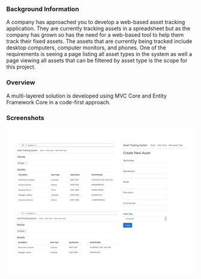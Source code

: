 ### Background Information
A company has approached you to develop a web-based asset tracking application. They are currently tracking assets in a spreadsheet but as the company has grown so has the need for a web-based tool to help them track their fixed assets.
The assets that are currently being tracked include desktop computers, computer monitors, and phones.
One of the requirements is seeing a page listing all asset types in the system as well a page viewing all assets that can be filtered by asset type is the scope for this project.
### Overview
A multi-layered solution is developed using MVC Core and Entity Framework Core in a code-first approach.
### Screenshots
![Snapshot of ATS MVC Core project](snapshot.png)